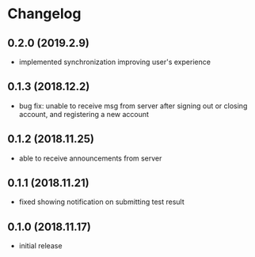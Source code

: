# Changelog

## 0.2.0 (2019.2.9)
- implemented synchronization improving user's experience

## 0.1.3 (2018.12.2)
- bug fix: unable to receive msg from server after signing out or closing account, and registering a new account

## 0.1.2 (2018.11.25)
- able to receive announcements from server

## 0.1.1 (2018.11.21)
- fixed showing notification on submitting test result

## 0.1.0 (2018.11.17)
- initial release